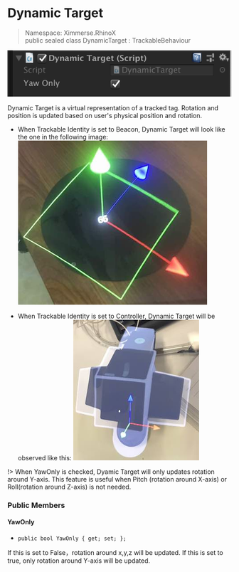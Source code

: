 # Dynamic Target

> Namespace: Ximmerse.RhinoX      
> public sealed class DynamicTarget : TrackableBehaviour

![Logo](https://raw.githubusercontent.com/yinyuanqings/AIOSDK/gh-pages/img/Inspector/DynamicTarget.png ':size=350X300')

Dynamic Target is a virtual representation of a tracked tag. Rotation and position is updated based on user's physical position and rotation.

- When Trackable Identity is set to Beacon, Dynamic Target will look like the one in the following image:
![Logo](https://raw.githubusercontent.com/yinyuanqings/AIOSDK/gh-pages/img/photo/Beacon-Axis.jpg ':size=400X350')

- When Trackable Identity is set to Controller, Dynamic Target will be observed like this:
![Logo](https://raw.githubusercontent.com/yinyuanqings/AIOSDK/gh-pages/img/photo/Controller-Axis.jpg ':size=400X350')

!> When YawOnly is checked, Dyamic Target will only updates rotation around Y-axis. This feature is useful when Pitch (rotation around X-axis) or Roll(rotation around Z-axis) is not needed.

### Public Members

#### YawOnly
- `public bool YawOnly { get; set; };`

If this is set to False，rotation around x,y,z will be updated. If this is set to true, only rotation around Y-axis will be updated.
